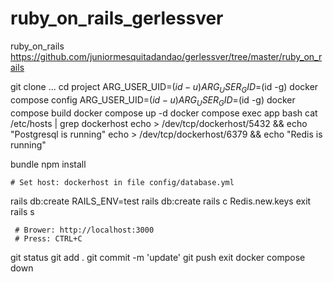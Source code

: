 # ruby_on_rails_gerlessver

ruby_on_rails https://github.com/juniormesquitadandao/gerlessver/tree/master/ruby_on_rails

git clone ...
cd project
  ARG_USER_UID=$(id -u) ARG_USER_GID=$(id -g) docker compose config
  ARG_USER_UID=$(id -u) ARG_USER_GID=$(id -g) docker compose build
  docker compose up -d
  docker compose exec app bash
    cat /etc/hosts | grep dockerhost
    echo > /dev/tcp/dockerhost/5432 && echo "Postgresql is running"
    echo > /dev/tcp/dockerhost/6379 && echo "Redis is running"

  bundle
  npm install

    # Set host: dockerhost in file config/database.yml
  rails db:create
    RAILS_ENV=test rails db:create
    rails c
      Redis.new.keys
      exit
    rails s
    
     # Brower: http://localhost:3000
     # Press: CTRL+C
   git status
   git add .
   git commit -m 'update'
   git push
    exit
  docker compose down
